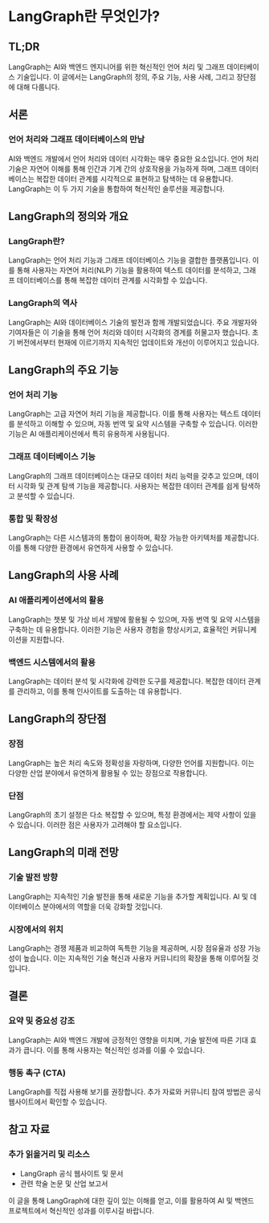 # LangGraph란 무엇인가?

## TL;DR
LangGraph는 AI와 백엔드 엔지니어를 위한 혁신적인 언어 처리 및 그래프 데이터베이스 기술입니다. 이 글에서는 LangGraph의 정의, 주요 기능, 사용 사례, 그리고 장단점에 대해 다룹니다.

## 서론

### 언어 처리와 그래프 데이터베이스의 만남
AI와 백엔드 개발에서 언어 처리와 데이터 시각화는 매우 중요한 요소입니다. 언어 처리 기술은 자연어 이해를 통해 인간과 기계 간의 상호작용을 가능하게 하며, 그래프 데이터베이스는 복잡한 데이터 관계를 시각적으로 표현하고 탐색하는 데 유용합니다. LangGraph는 이 두 가지 기술을 통합하여 혁신적인 솔루션을 제공합니다.

## LangGraph의 정의와 개요

### LangGraph란?
LangGraph는 언어 처리 기능과 그래프 데이터베이스 기능을 결합한 플랫폼입니다. 이를 통해 사용자는 자연어 처리(NLP) 기능을 활용하여 텍스트 데이터를 분석하고, 그래프 데이터베이스를 통해 복잡한 데이터 관계를 시각화할 수 있습니다.

### LangGraph의 역사
LangGraph는 AI와 데이터베이스 기술의 발전과 함께 개발되었습니다. 주요 개발자와 기여자들은 이 기술을 통해 언어 처리와 데이터 시각화의 경계를 허물고자 했습니다. 초기 버전에서부터 현재에 이르기까지 지속적인 업데이트와 개선이 이루어지고 있습니다.

## LangGraph의 주요 기능

### 언어 처리 기능
LangGraph는 고급 자연어 처리 기능을 제공합니다. 이를 통해 사용자는 텍스트 데이터를 분석하고 이해할 수 있으며, 자동 번역 및 요약 시스템을 구축할 수 있습니다. 이러한 기능은 AI 애플리케이션에서 특히 유용하게 사용됩니다.

### 그래프 데이터베이스 기능
LangGraph의 그래프 데이터베이스는 대규모 데이터 처리 능력을 갖추고 있으며, 데이터 시각화 및 관계 탐색 기능을 제공합니다. 사용자는 복잡한 데이터 관계를 쉽게 탐색하고 분석할 수 있습니다.

### 통합 및 확장성
LangGraph는 다른 시스템과의 통합이 용이하며, 확장 가능한 아키텍처를 제공합니다. 이를 통해 다양한 환경에서 유연하게 사용할 수 있습니다.

## LangGraph의 사용 사례

### AI 애플리케이션에서의 활용
LangGraph는 챗봇 및 가상 비서 개발에 활용될 수 있으며, 자동 번역 및 요약 시스템을 구축하는 데 유용합니다. 이러한 기능은 사용자 경험을 향상시키고, 효율적인 커뮤니케이션을 지원합니다.

### 백엔드 시스템에서의 활용
LangGraph는 데이터 분석 및 시각화에 강력한 도구를 제공합니다. 복잡한 데이터 관계를 관리하고, 이를 통해 인사이트를 도출하는 데 유용합니다.

## LangGraph의 장단점

### 장점
LangGraph는 높은 처리 속도와 정확성을 자랑하며, 다양한 언어를 지원합니다. 이는 다양한 산업 분야에서 유연하게 활용될 수 있는 장점으로 작용합니다.

### 단점
LangGraph의 초기 설정은 다소 복잡할 수 있으며, 특정 환경에서는 제약 사항이 있을 수 있습니다. 이러한 점은 사용자가 고려해야 할 요소입니다.

## LangGraph의 미래 전망

### 기술 발전 방향
LangGraph는 지속적인 기술 발전을 통해 새로운 기능을 추가할 계획입니다. AI 및 데이터베이스 분야에서의 역할을 더욱 강화할 것입니다.

### 시장에서의 위치
LangGraph는 경쟁 제품과 비교하여 독특한 기능을 제공하며, 시장 점유율과 성장 가능성이 높습니다. 이는 지속적인 기술 혁신과 사용자 커뮤니티의 확장을 통해 이루어질 것입니다.

## 결론

### 요약 및 중요성 강조
LangGraph는 AI와 백엔드 개발에 긍정적인 영향을 미치며, 기술 발전에 따른 기대 효과가 큽니다. 이를 통해 사용자는 혁신적인 성과를 이룰 수 있습니다.

### 행동 촉구 (CTA)
LangGraph를 직접 사용해 보기를 권장합니다. 추가 자료와 커뮤니티 참여 방법은 공식 웹사이트에서 확인할 수 있습니다.

## 참고 자료

### 추가 읽을거리 및 리소스
- LangGraph 공식 웹사이트 및 문서
- 관련 학술 논문 및 산업 보고서

이 글을 통해 LangGraph에 대한 깊이 있는 이해를 얻고, 이를 활용하여 AI 및 백엔드 프로젝트에서 혁신적인 성과를 이루시길 바랍니다.
